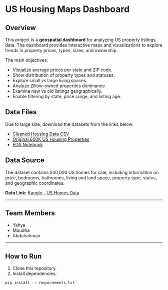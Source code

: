 # US Housing Maps Dashboard

## Overview
This project is a **geospatial dashboard** for analyzing US property listings data. The dashboard provides interactive maps and visualizations to explore trends in property prices, types, sizes, and ownership.

The main objectives:
- Visualize average prices per state and ZIP code.
- Show distribution of property types and statuses.
- Explore small vs large living spaces.
- Analyze Zillow-owned properties dominance.
- Examine new vs old listings geographically.
- Enable filtering by state, price range, and listing age.

## Data Files
Due to large size, download the datasets from the links below:

- [Cleaned Housing Data CSV](https://drive.google.com/file/d/1uqbolYGFffYAdKU9J8d5ZRBh8Pmk8aSl/view?usp=sharing)
- [Original 600K US Housing Properties](https://drive.google.com/file/d/1FwxwX4Ifs2ciXN2F6qbAOHPIJip8xLgF/view?usp=sharing)
- [EDA Notebook](https://drive.google.com/file/d/1XtcLvh5LD_tBywxANjbl9RJ8hnC21DX6/view?usp=sharing)

## Data Source
The dataset contains 500,000 US homes for sale, including information on price, bedrooms, bathrooms, living and land space, property type, status, and geographic coordinates.

**Data Link:** [Kaggle - US Homes Data](https://www.kaggle.com/datasets/polartech/500000-us-homes-data-for-sale-properties)

---

## Team Members
- Yahya  
- Moudha  
- Abdulrahman  

---

## How to Run
1. Clone this repository.  
2. Install dependencies:

```bash
pip install -r requirements.txt
